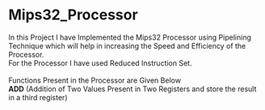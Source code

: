 # Mips32_Processor
In this Project I have Implemented the Mips32 Processor using Pipelining Technique which will help in increasing the Speed and Efficiency of the Processor.
<br>
For the Processor I have used Reduced Instruction Set.
<br>
<br>
Functions Present in the Processor are Given Below
<br>
**ADD** (Addition of Two Values Present in Two Registers and store the result in a third register)
<br>



